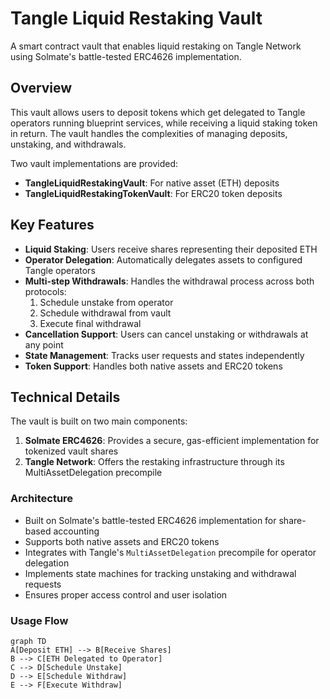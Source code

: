 # Tangle Liquid Restaking Vault

A smart contract vault that enables liquid restaking on Tangle Network using Solmate's battle-tested ERC4626 implementation.

## Overview

This vault allows users to deposit tokens which get delegated to Tangle operators running blueprint services, while receiving a liquid staking token in return. The vault handles the complexities of managing deposits, unstaking, and withdrawals.

Two vault implementations are provided:

- **TangleLiquidRestakingVault**: For native asset (ETH) deposits
- **TangleLiquidRestakingTokenVault**: For ERC20 token deposits

## Key Features

- **Liquid Staking**: Users receive shares representing their deposited ETH
- **Operator Delegation**: Automatically delegates assets to configured Tangle operators
- **Multi-step Withdrawals**: Handles the withdrawal process across both protocols:
  1. Schedule unstake from operator
  2. Schedule withdrawal from vault
  3. Execute final withdrawal
- **Cancellation Support**: Users can cancel unstaking or withdrawals at any point
- **State Management**: Tracks user requests and states independently
- **Token Support**: Handles both native assets and ERC20 tokens

## Technical Details

The vault is built on two main components:

1. **Solmate ERC4626**: Provides a secure, gas-efficient implementation for tokenized vault shares
2. **Tangle Network**: Offers the restaking infrastructure through its MultiAssetDelegation precompile

### Architecture

- Built on Solmate's battle-tested ERC4626 implementation for share-based accounting
- Supports both native assets and ERC20 tokens
- Integrates with Tangle's `MultiAssetDelegation` precompile for operator delegation
- Implements state machines for tracking unstaking and withdrawal requests
- Ensures proper access control and user isolation

### Usage Flow

```mermaid
graph TD
A[Deposit ETH] --> B[Receive Shares]
B --> C[ETH Delegated to Operator]
C --> D[Schedule Unstake]
D --> E[Schedule Withdraw]
E --> F[Execute Withdraw]
```

